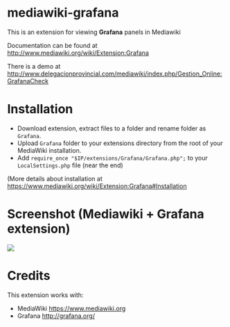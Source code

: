 # mediawiki-grafana

This is an extension for viewing **Grafana** panels in Mediawiki

Documentation can be found at http://www.mediawiki.org/wiki/Extension:Grafana

There is a demo at http://www.delegacionprovincial.com/mediawiki/index.php/Gestion_Online:GrafanaCheck

# Installation

- Download extension, extract files to a folder and rename folder as `Grafana`.
- Upload `Grafana` folder to your extensions directory from the root of your MediaWiki installation.
- Add `require_once "$IP/extensions/Grafana/Grafana.php";` to your `LocalSettings.php` file (near the end)

(More details about installation at https://www.mediawiki.org/wiki/Extension:Grafana#Installation

# Screenshot (Mediawiki + Grafana extension)
![](https://upload.wikimedia.org/wikipedia/mediawiki/7/7b/Grafana_Screenshot.png)

# Credits
This extension works with:
- MediaWiki https://www.mediawiki.org
- Grafana http://grafana.org/

